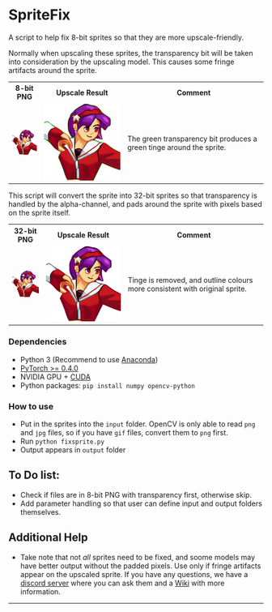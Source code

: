 # SpriteFix

A script to help fix 8-bit sprites so that they are more upscale-friendly.

Normally when upscaling these sprites, the transparency bit will be taken into consideration by the upscaling model. This causes some fringe artifacts around the sprite.

<table><tr><th>8-bit PNG</th><th>Upscale Result</th><th>Comment</th></tr>
<tr><td><img src="input/athena.png"></td>
<td><img src="examples/athena_hr.png"></td>
<td>The green transparency bit produces a green tinge around the sprite.</tr></table>

This script will convert the sprite into 32-bit sprites so that transparency is handled by the alpha-channel, and pads around the sprite with pixels based on the sprite itself. 
<table><tr><th>32-bit PNG</th><th>Upscale Result</th><th>Comment</th></tr>
<tr><td><img src="examples/athena_fix.png"></td>
<td><img src="examples/athena_fix_hr.png"></td>
<td>Tinge is removed, and outline colours more consistent with original sprite.</tr></table>

### Dependencies

- Python 3 (Recommend to use [Anaconda](https://www.anaconda.com/download/#linux))
- [PyTorch >= 0.4.0](https://pytorch.org/)
- NVIDIA GPU + [CUDA](https://developer.nvidia.com/cuda-downloads)
- Python packages: `pip install numpy opencv-python`

### How to use
- Put in the sprites into the `input` folder. OpenCV is only able to read `png` and `jpg` files, so if you have `gif` files, convert them to `png` first.
- Run `python fixsprite.py`
- Output appears in `output` folder

## To Do list:
- Check if files are in 8-bit PNG with transparency first, otherwise skip.
- Add parameter handling so that user can define input and output folders themselves.

## Additional Help 
- Take note that not *all* sprites need to be fixed, and soome models may have better output without the padded pixels. Use only if fringe artifacts appear on the upscaled sprite.
If you have any questions, we have a [discord server](https://discord.gg/cpAUpDK) where you can ask them and a [Wiki](https://upscale.wiki) with more information.

---

